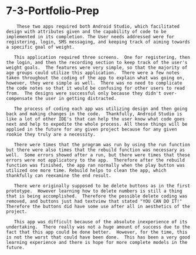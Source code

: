 # 7-3-Portfolio-Prep

        These two apps required both Android Studio, which facilitated design with attributes given and the capability of code to be implemented in its completion. The User needs addressed were for registering, login, SMS messaging, and keeping track of aiming towards a specific goal of weight.   

       This application required three screens.  One for registering, then the login, and then the recording section to keep track of the user's weight goals.  The features were very simple, so that the majority of age groups could utilize this application.  There were a few notes taken throughout the coding of the app to explain what was going on, however, they were simple as well.  There was no need to complicate the code notes so that it would be confusing for other users to read from.  The designs were successful only because they didn't over-compensate the user in getting distracted.

       The process of coding each app was utilizing design and then going back and making changes in the code.  Thankfully, Android Studio is like a lot of other IDE's that can help the user know what code goes next and help to expedite the whole process. All these things will be applied in the future for any given project because for any given rookie they truly are a necessity.  

       There were times that the program was run by using the run function but there were also times that the rebuild function was necessary as well.  Some errors showed after a run, but there were times that these errors were not applicatory to the app.  Therefore after the rebuild function was finished, the app ran normally when the play button was utilized one more time. Rebuild helps to clean the app, which thankfully can reexamine the end result.   

       There were originally supposed to be delete buttons as in the first prototype.  However learning how to delete numbers is still a thing that is being accomplished.  Therefore the possible delete coding was removed, and buttons just had textview that stated "YOU CAN DO IT!"  Therefore the buttons did have some use after all in aesthetics of the project.  

       This app was difficult because of the absolute inexperience of its undertaking.  There really was not a huge amount of success due to the fact that this app could be done better.  However, for the time, this is not the worst that could have been done.  This has been a very good learning experience and there is hope for more complete models in the future.  
